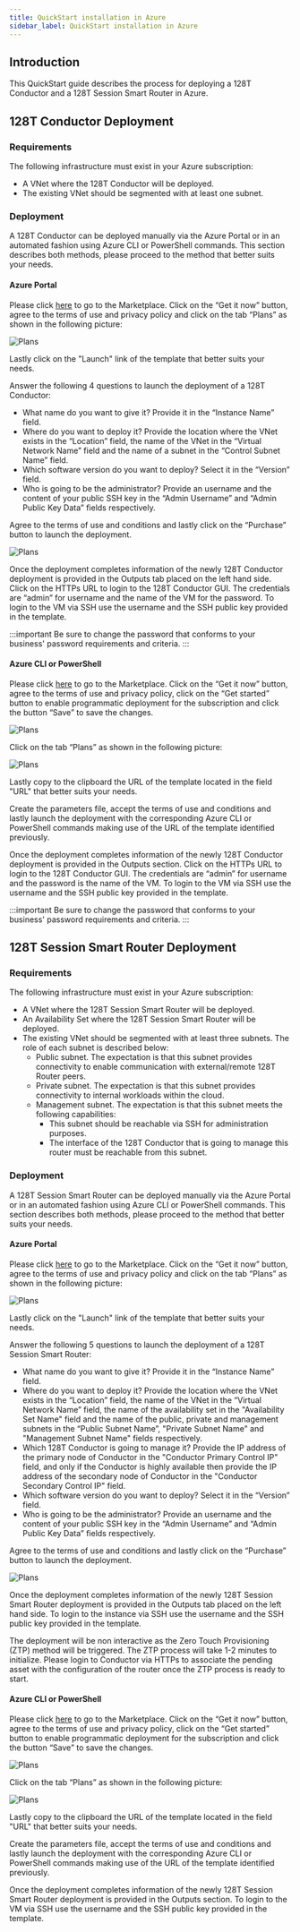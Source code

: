 ```yaml
---
title: QuickStart installation in Azure
sidebar_label: QuickStart installation in Azure
---
```


## Introduction

This QuickStart guide describes the process for deploying a 128T Conductor and a 128T Session Smart Router in Azure.

## 128T Conductor Deployment

### Requirements

The following infrastructure must exist in your Azure subscription:
* A VNet where the 128T Conductor will be deployed.
* The existing VNet should be segmented with at least one subnet.

### Deployment

A 128T Conductor can be deployed manually via the Azure Portal or in an automated fashion using Azure CLI or PowerShell commands. This section describes both methods, please proceed to the method that better suits your needs.

#### Azure Portal

Please click [here](https://azuremarketplace.microsoft.com/en-ca/marketplace/apps/128technology.128technology_conductor_hourly) to go to the Marketplace. Click on the “Get it now” button, agree to the terms of use and privacy policy and click on the tab “Plans” as shown in the following picture:

![Plans](/img/platforms_azure_plans.png)

Lastly click on the "Launch" link of the template that better suits your needs.

Answer the following 4 questions to launch the deployment of a 128T Conductor:
* What name do you want to give it? Provide it in the “Instance Name” field.
* Where do you want to deploy it? Provide the location where the VNet exists in the “Location” field, the name of the VNet in the “Virtual Network Name” field and the name of a subnet in the “Control Subnet Name” field.
* Which software version do you want to deploy? Select it in the “Version” field.
* Who is going to be the administrator? Provide an username and the content of your public SSH key in the “Admin Username” and “Admin Public Key Data” fields respectively.

Agree to the terms of use and conditions and lastly click on the “Purchase” button to launch the deployment.

![Plans](/img/platforms_azure_deployment_complete.png)

Once the deployment completes information of the newly 128T Conductor deployment is provided in the Outputs tab placed on the left hand side. Click on the HTTPs URL to login to the 128T Conductor GUI. The credentials are “admin” for username and the name of the VM for the password. To login to the VM via SSH use the username and the SSH public key provided in the template.

:::important
Be sure to change the password that conforms to your business' password requirements and criteria.
:::

#### Azure CLI or PowerShell

Please click [here](https://azuremarketplace.microsoft.com/en-ca/marketplace/apps/128technology.128technology_conductor_hourly) to go to the Marketplace. Click on the “Get it now” button, agree to the terms of use and privacy policy, click on the “Get started” button to enable programmatic deployment for the subscription and click the button “Save” to save the changes.

![Plans](/img/platforms_azure_programmatically.png)

Click on the tab “Plans” as shown in the following picture:

![Plans](/img/platforms_azure_plans.png)

Lastly copy to the clipboard the URL of the template located in the field "URL" that better suits your needs.

Create the parameters file, accept the terms of use and conditions and lastly launch the deployment with the corresponding Azure CLI or PowerShell commands making use of the URL of the template identified previously.

Once the deployment completes information of the newly 128T Conductor deployment is provided in the Outputs section. Click on the HTTPs URL to login to the 128T Conductor GUI. The credentials are “admin” for username and the password is the name of the VM. To login to the VM via SSH use the username and the SSH public key provided in the template.

:::important
Be sure to change the password that conforms to your business' password requirements and criteria.
:::

## 128T Session Smart Router Deployment

### Requirements

The following infrastructure must exist in your Azure subscription:
* A VNet where the 128T Session Smart Router will be deployed.
* An Availability Set where the 128T Session Smart Router will be deployed.
* The existing VNet should be segmented with at least three subnets. The role of each subnet is described below:
  * Public subnet. The expectation is that this subnet provides connectivity to enable communication with external/remote 128T Router peers.
  * Private subnet. The expectation is that this subnet provides connectivity to internal workloads within the cloud.
  * Management subnet. The expectation is that this subnet meets the following capabilities:
    * This subnet should be reachable via SSH for administration purposes.
    * The interface of the 128T Conductor that is going to manage this router must be reachable from this subnet.

### Deployment

A 128T Session Smart Router can be deployed manually via the Azure Portal or in an automated fashion using Azure CLI or PowerShell commands. This section describes both methods, please proceed to the method that better suits your needs.

#### Azure Portal

Please click [here](https://azuremarketplace.microsoft.com/en-us/marketplace/apps/128technology.128technology_router_100_hourly) to go to the Marketplace. Click on the “Get it now” button, agree to the terms of use and privacy policy and click on the tab “Plans” as shown in the following picture:

![Plans](/img/platforms_azure_plans.png)

Lastly click on the "Launch" link of the template that better suits your needs.

Answer the following 5 questions to launch the deployment of a 128T Session Smart Router:
* What name do you want to give it? Provide it in the “Instance Name” field.
* Where do you want to deploy it? Provide the location where the VNet exists in the “Location” field, the name of the VNet in the “Virtual Network Name” field, the name of the availability set in the "Availability Set Name" field and the name of the public, private and management subnets in the “Public Subnet Name”, "Private Subnet Name" and "Management Subnet Name" fields respectively.
* Which 128T Conductor is going to manage it? Provide the IP address of the primary node of Conductor in the "Conductor Primary Control IP" field, and only if the Conductor is highly available then provide the IP address of the secondary node of Conductor in the "Conductor Secondary Control IP" field.
* Which software version do you want to deploy? Select it in the “Version” field.
* Who is going to be the administrator? Provide an username and the content of your public SSH key in the “Admin Username” and “Admin Public Key Data” fields respectively.

Agree to the terms of use and conditions and lastly click on the “Purchase” button to launch the deployment.

![Plans](/img/platforms_azure_deployment_complete.png)

Once the deployment completes information of the newly 128T Session Smart Router deployment is provided in the Outputs tab placed on the left hand side. To login to the instance via SSH use the username and the SSH public key provided in the template.

The deployment will be non interactive as the Zero Touch Provisioning (ZTP) method will be triggered. The ZTP process will take 1-2 minutes to initialize. Please login to Conductor via HTTPs to associate the pending asset with the configuration of the router once the ZTP process is ready to start.

#### Azure CLI or PowerShell

Please click [here](https://azuremarketplace.microsoft.com/en-us/marketplace/apps/128technology.128technology_router_100_hourly) to go to the Marketplace. Click on the “Get it now” button, agree to the terms of use and privacy policy, click on the “Get started” button to enable programmatic deployment for the subscription and click the button “Save” to save the changes.

![Plans](/img/platforms_azure_programmatically.png)

Click on the tab “Plans” as shown in the following picture:

![Plans](/img/platforms_azure_plans.png)

Lastly copy to the clipboard the URL of the template located in the field "URL" that better suits your needs.

Create the parameters file, accept the terms of use and conditions and lastly launch the deployment with the corresponding Azure CLI or PowerShell commands making use of the URL of the template identified previously.

Once the deployment completes information of the newly 128T Session Smart Router deployment is provided in the Outputs section. To login to the VM via SSH use the username and the SSH public key provided in the template.